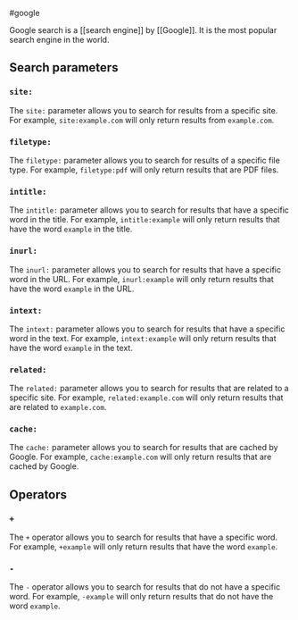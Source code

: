 #google

Google search is a [[search engine]] by [[Google]]. It is the most popular search engine in the world.

## Search parameters

### `site:`

The `site:` parameter allows you to search for results from a specific site. For example, `site:example.com` will only return results from `example.com`.

### `filetype:`

The `filetype:` parameter allows you to search for results of a specific file type. For example, `filetype:pdf` will only return results that are PDF files.

### `intitle:`

The `intitle:` parameter allows you to search for results that have a specific word in the title. For example, `intitle:example` will only return results that have the word `example` in the title.

### `inurl:`

The `inurl:` parameter allows you to search for results that have a specific word in the URL. For example, `inurl:example` will only return results that have the word `example` in the URL.

### `intext:`

The `intext:` parameter allows you to search for results that have a specific word in the text. For example, `intext:example` will only return results that have the word `example` in the text.

### `related:`

The `related:` parameter allows you to search for results that are related to a specific site. For example, `related:example.com` will only return results that are related to `example.com`.

### `cache:`

The `cache:` parameter allows you to search for results that are cached by Google. For example, `cache:example.com` will only return results that are cached by Google.

## Operators

### `+`

The `+` operator allows you to search for results that have a specific word. For example, `+example` will only return results that have the word `example`.

### `-`

The `-` operator allows you to search for results that do not have a specific word. For example, `-example` will only return results that do not have the word `example`.